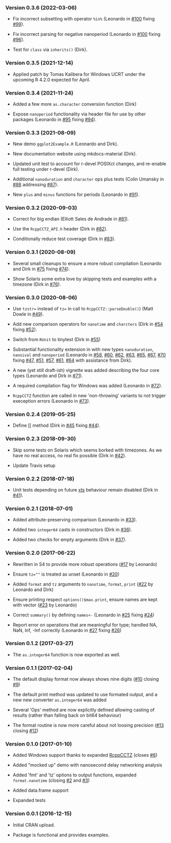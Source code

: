<div class="container">
<h3 id="version-0.3.6-2022-03-06">Version 0.3.6 (2022-03-06)</h3>
<ul>
<li><p>Fix incorrect subsetting with operator <code>%in%</code> (Leonardo in <a href="https://github.com/eddelbuettel/nanotime/pull/100">#100</a> fixing <a href="https://github.com/eddelbuettel/nanotime/issues/99">#99</a>).</p></li>
<li><p>Fix incorrect parsing for negative nanoperiod (Leonardo in <a href="https://github.com/eddelbuettel/nanotime/pull/100">#100</a> fixing <a href="https://github.com/eddelbuettel/nanotime/issues/96">#96</a>).</p></li>
<li><p>Test for <code>class</code> via <code>inherits()</code> (Dirk).</p></li>
</ul>
<h3 id="version-0.3.5-2021-12-14">Version 0.3.5 (2021-12-14)</h3>
<ul>
<li><p>Applied patch by Tomas Kalibera for Windows UCRT under the upcoming R 4.2.0 expected for April.</p></li>
</ul>
<h3 id="version-0.3.4-2021-11-24">Version 0.3.4 (2021-11-24)</h3>
<ul>
<li><p>Added a few more <code>as.character</code> conversion function (Dirk)</p></li>
<li><p>Expose <code>nanoperiod</code> functionality via header file for use by other packages (Leonardo in <a href="https://github.com/eddelbuettel/nanotime/pull/95">#95</a> fixing <a href="https://github.com/eddelbuettel/nanotime/issues/94">#94</a>).</p></li>
</ul>
<h3 id="version-0.3.3-2021-08-09">Version 0.3.3 (2021-08-09)</h3>
<ul>
<li><p>New demo <code>ggplot2Example.R</code> (Leonardo and Dirk).</p></li>
<li><p>New documentation website using mkdocs-material (Dirk).</p></li>
<li><p>Updated unit test to account for r-devel POSIXct changes, and re-enable full testing under r-devel (Dirk).</p></li>
<li><p>Additional <code>nanoduration</code> and <code>character</code> ops plus tests (Colin Umansky in <a href="https://github.com/eddelbuettel/nanotime/pull/88">#88</a> addressing <a href="https://github.com/eddelbuettel/nanotime/issues/87">#87</a>).</p></li>
<li><p>New <code>plus</code> and <code>minus</code> functions for periods (Leonardo in <a href="https://github.com/eddelbuettel/nanotime/pull/91">#91</a>).</p></li>
</ul>
<h3 id="version-0.3.2-2020-09-03">Version 0.3.2 (2020-09-03)</h3>
<ul>
<li><p>Correct for big endian (Elliott Sales de Andrade in <a href="https://github.com/eddelbuettel/nanotime/pull/81">#81</a>).</p></li>
<li><p>Use the <code>RcppCCTZ_API.h</code> header (Dirk in <a href="https://github.com/eddelbuettel/nanotime/pull/82">#82</a>).</p></li>
<li><p>Conditionally reduce test coverage (Dirk in <a href="https://github.com/eddelbuettel/nanotime/pull/83">#83</a>).</p></li>
</ul>
<h3 id="version-0.3.1-2020-08-09">Version 0.3.1 (2020-08-09)</h3>
<ul>
<li><p>Several small cleanups to ensure a more robust compilation (Leonardo and Dirk in <a href="https://github.com/eddelbuettel/nanotime/pull/75">#75</a> fixing <a href="https://github.com/eddelbuettel/nanotime/issues/74">#74</a>).</p></li>
<li><p>Show Solaris some extra love by skipping tests and examples with a timezone (Dirk in <a href="https://github.com/eddelbuettel/nanotime/pull/76">#76</a>).</p></li>
</ul>
<h3 id="version-0.3.0-2020-08-06">Version 0.3.0 (2020-08-06)</h3>
<ul>
<li><p>Use <code>tzstr=</code> instead of <code>tz=</code> in call to <code>RcppCCTZ::parseDouble()</code>) (Matt Dowle in <a href="https://github.com/eddelbuettel/nanotime/pull/49">#49</a>).</p></li>
<li><p>Add new comparison operators for <code>nanotime</code> and <code>charcters</code> (Dirk in <a href="https://github.com/eddelbuettel/nanotime/pull/54">#54</a> fixing <a href="https://github.com/eddelbuettel/nanotime/issues/52">#52</a>).</p></li>
<li><p>Switch from <code>RUnit</code> to <span class="pkg">tinytest</span> (Dirk in <a href="https://github.com/eddelbuettel/nanotime/pull/55">#55</a>)</p></li>
<li><p>Substantial functionality extension in with new types <code>nanoduration</code>, <code>nanoival</code> and <code>nanoperiod</code> (Leonardo in <a href="https://github.com/eddelbuettel/nanotime/pull/58">#58</a>, <a href="https://github.com/eddelbuettel/nanotime/pull/60">#60</a>, <a href="https://github.com/eddelbuettel/nanotime/pull/62">#62</a>, <a href="https://github.com/eddelbuettel/nanotime/pull/63">#63</a>, <a href="https://github.com/eddelbuettel/nanotime/pull/65">#65</a>, <a href="https://github.com/eddelbuettel/nanotime/pull/67">#67</a>, <a href="https://github.com/eddelbuettel/nanotime/pull/70">#70</a> fixing <a href="https://github.com/eddelbuettel/nanotime/issues/47">#47</a>, <a href="https://github.com/eddelbuettel/nanotime/issues/51">#51</a>, <a href="https://github.com/eddelbuettel/nanotime/issues/57">#57</a>, <a href="https://github.com/eddelbuettel/nanotime/issues/61">#61</a>, <a href="https://github.com/eddelbuettel/nanotime/issues/64">#64</a> with assistance from Dirk).</p></li>
<li><p>A new (yet still draft-ish) vignette was added describing the four core types (Leonardo and Dirk in <a href="https://github.com/eddelbuettel/nanotime/pull/71">#71</a>).</p></li>
<li><p>A required compilation flag for Windows was added (Leonardo in <a href="https://github.com/eddelbuettel/nanotime/pull/72">#72</a>).</p></li>
<li><p><code>RcppCCTZ</code> function are called in new 'non-throwing' variants to not trigger exeception errors (Leonardo in <a href="https://github.com/eddelbuettel/nanotime/pull/73">#73</a>).</p></li>
</ul>
<h3 id="version-0.2.4-2019-05-25">Version 0.2.4 (2019-05-25)</h3>
<ul>
<li><p>Define [[ method (Dirk in <a href="https://github.com/eddelbuettel/nanotime/pull/45">#45</a> fixing <a href="https://github.com/eddelbuettel/nanotime/issues/44">#44</a>).</p></li>
</ul>
<h3 id="version-0.2.3-2018-09-30">Version 0.2.3 (2018-09-30)</h3>
<ul>
<li><p>Skip some tests on Solaris which seems borked with timezones. As we have no real access, no real fix possible (Dirk in <a href="https://github.com/eddelbuettel/nanotime/pull/42">#42</a>).</p></li>
<li><p>Update Travis setup</p></li>
</ul>
<h3 id="version-0.2.2-2018-07-18">Version 0.2.2 (2018-07-18)</h3>
<ul>
<li><p>Unit tests depending on future <a href="https://CRAN.R-project.org/package=xts"><span class="pkg">xts</span></a> behaviour remain disabled (Dirk in <a href="https://github.com/eddelbuettel/nanotime/pull/41">#41</a>).</p></li>
</ul>
<h3 id="version-0.2.1-2018-07-01">Version 0.2.1 (2018-07-01)</h3>
<ul>
<li><p>Added attribute-preserving comparison (Leonardo in <a href="https://github.com/eddelbuettel/nanotime/pull/33">#33</a>).</p></li>
<li><p>Added two <code>integer64</code> casts in constructors (Dirk in <a href="https://github.com/eddelbuettel/nanotime/pull/36">#36</a>).</p></li>
<li><p>Added two checks for empty arguments (Dirk in <a href="https://github.com/eddelbuettel/nanotime/pull/37">#37</a>).</p></li>
</ul>
<h3 id="version-0.2.0-2017-06-22">Version 0.2.0 (2017-06-22)</h3>
<ul>
<li><p>Rewritten in S4 to provide more robust operations (<a href="https://github.com/eddelbuettel/nanotime/pull/17">#17</a> by Leonardo)</p></li>
<li><p>Ensure <code>tz=""</code> is treated as unset (Leonardo in <a href="https://github.com/eddelbuettel/nanotime/pull/20">#20</a>)</p></li>
<li><p>Added <code>format</code> and <code>tz</code> arguments to <code>nanotime</code>, <code>format</code>, <code>print</code> (<a href="https://github.com/eddelbuettel/nanotime/pull/22">#22</a> by Leonardo and Dirk)</p></li>
<li><p>Ensure printing respect <code>options()$max.print</code>, ensure names are kept with vector (<a href="https://github.com/eddelbuettel/nanotime/pull/23">#23</a> by Leonardo)</p></li>
<li><p>Correct <code>summary()</code> by defining <code>names&lt;-</code> (Leonardo in <a href="https://github.com/eddelbuettel/nanotime/pull/25">#25</a> fixing <a href="https://github.com/eddelbuettel/nanotime/issues/24">#24</a>)</p></li>
<li><p>Report error on operations that are meaningful for type; handled NA, NaN, Inf, -Inf correctly (Leonardo in <a href="https://github.com/eddelbuettel/nanotime/pull/27">#27</a> fixing <a href="https://github.com/eddelbuettel/nanotime/issues/26">#26</a>)</p></li>
</ul>
<h3 id="version-0.1.2-2017-03-27">Version 0.1.2 (2017-03-27)</h3>
<ul>
<li><p>The <code>as.integer64</code> function is now exported as well.</p></li>
</ul>
<h3 id="version-0.1.1-2017-02-04">Version 0.1.1 (2017-02-04)</h3>
<ul>
<li><p>The default display format now always shows nine digits (<a href="https://github.com/eddelbuettel/nanotime/pull/10">#10</a> closing <a href="https://github.com/eddelbuettel/nanotime/pull/9">#9</a>)</p></li>
<li><p>The default print method was updated to use formated output, and a new new converter <code>as.integer64</code> was added</p></li>
<li><p>Several 'Ops' method are now explicitly defined allowing casting of results (rather than falling back on bit64 behaviour)</p></li>
<li><p>The format routine is now more careful about not loosing precision (<a href="https://github.com/eddelbuettel/nanotime/issues/13">#13</a> closing <a href="https://github.com/eddelbuettel/nanotime/issues/12">#12</a>)</p></li>
</ul>
<h3 id="version-0.1.0-2017-01-10">Version 0.1.0 (2017-01-10)</h3>
<ul>
<li><p>Added Windows support thanks to expanded <a href="https://CRAN.R-project.org/package=RcppCCTZ"><span class="pkg">RcppCCTZ</span></a> (closes <a href="https://github.com/eddelbuettel/nanotime/issues/6">#6</a>)</p></li>
<li><p>Added "mocked up" demo with nanosecond delay networking analysis</p></li>
<li><p>Added 'fmt' and 'tz' options to output functions, expanded <code>format.nanotime</code> (closing <a href="https://github.com/eddelbuettel/nanotime/issues/2">#2</a> and <a href="https://github.com/eddelbuettel/nanotime/issues/3">#3</a>)</p></li>
<li><p>Added data.frame support</p></li>
<li><p>Expanded tests</p></li>
</ul>
<h3 id="version-0.0.1-2016-12-15">Version 0.0.1 (2016-12-15)</h3>
<ul>
<li><p>Initial CRAN upload.</p></li>
<li><p>Package is functional and provides examples.</p></li>
</ul>
</div>
